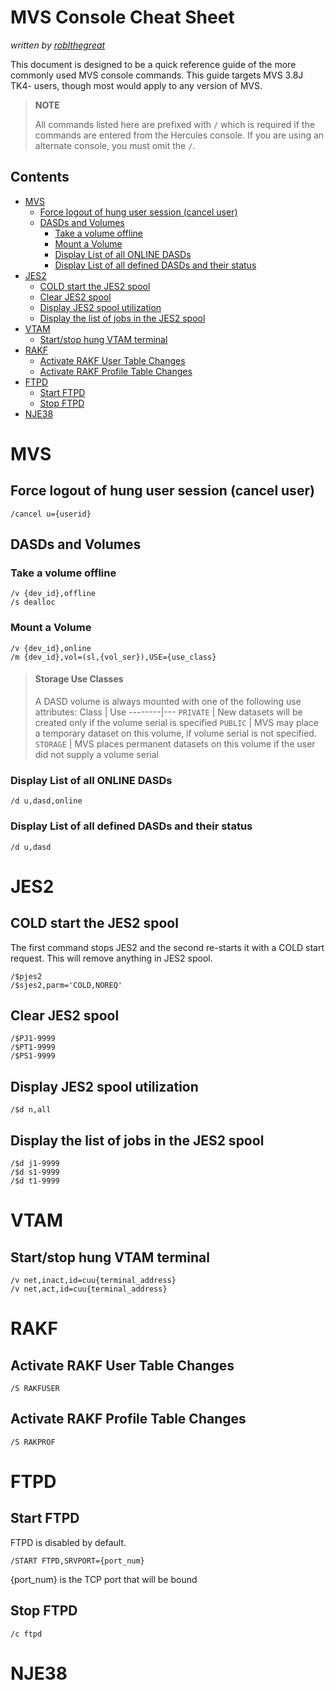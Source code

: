 # MVS Console Cheat Sheet <!-- omit in toc -->
*written by [roblthegreat](https://github.com/roblthegreat)*

This document is designed to be a quick reference guide of the more commonly used MVS console commands.  This guide targets MVS 3.8J TK4- users, though most would apply to any version of MVS.

> **NOTE** 
> 
>All commands listed here are prefixed with `/` which is required if the commands are entered from the Hercules console.  If you are using an alternate console, you must omit the `/`.

## Contents <!-- omit in toc -->
- [MVS](#mvs)
  - [Force logout of hung user session (cancel user)](#force-logout-of-hung-user-session-cancel-user)
  - [DASDs and Volumes](#dasds-and-volumes)
    - [Take a volume offline](#take-a-volume-offline)
    - [Mount a Volume](#mount-a-volume)
    - [Display List of all ONLINE DASDs](#display-list-of-all-online-dasds)
    - [Display List of all defined DASDs and their status](#display-list-of-all-defined-dasds-and-their-status)
- [JES2](#jes2)
  - [COLD start the JES2 spool](#cold-start-the-jes2-spool)
  - [Clear JES2 spool](#clear-jes2-spool)
  - [Display JES2 spool utilization](#display-jes2-spool-utilization)
  - [Display the list of jobs in the JES2 spool](#display-the-list-of-jobs-in-the-jes2-spool)
- [VTAM](#vtam)
  - [Start/stop hung VTAM terminal](#startstop-hung-vtam-terminal)
- [RAKF](#rakf)
  - [Activate RAKF User Table Changes](#activate-rakf-user-table-changes)
  - [Activate RAKF Profile Table Changes](#activate-rakf-profile-table-changes)
- [FTPD](#ftpd)
  - [Start FTPD](#start-ftpd)
  - [Stop FTPD](#stop-ftpd)
- [NJE38](#nje38)


# MVS

## Force logout of hung user session (cancel user)  
```
/cancel u={userid} 
```
## DASDs and Volumes
### Take a volume offline
```
/v {dev_id},offline
/s dealloc
```

### Mount a Volume
```
/v {dev_id},online
/m {dev_id},vol=(sl,{vol_ser}),USE={use_class}
```

> #### Storage Use Classes
> 
> A DASD volume is always mounted with one of the following use attributes:
> Class   | Use
> --------|---
> `PRIVATE` | New datasets will be created only if the volume serial is specified
> `PUBLIC`  | MVS may place a temporary dataset on this volume, if volume serial is not specified.  
> `STORAGE` | MVS places permanent datasets on this volume if the user did not supply a volume serial


### Display List of all ONLINE DASDs
```
/d u,dasd,online
```
### Display List of all defined DASDs and their status
```
/d u,dasd
```


# JES2

## COLD start the JES2 spool
The first command stops JES2 and the second re-starts it with a COLD start request.  This will remove anything in JES2 spool.
```
/$pjes2
/$sjes2,parm='COLD,NOREQ'
```
## Clear JES2 spool
```
/$PJ1-9999
/$PT1-9999 
/$PS1-9999
```

##  Display JES2 spool utilization
```
/$d n,all
```

## Display the list of jobs in the JES2 spool
```
/$d j1-9999 
/$d s1-9999
/$d t1-9999
```
# VTAM
## Start/stop hung VTAM terminal
```
/v net,inact,id=cuu{terminal_address}
/v net,act,id=cuu{terminal_address}
```
# RAKF
## Activate RAKF User Table Changes
```
/S RAKFUSER
```
## Activate RAKF Profile Table Changes
```
/S RAKPROF
```

# FTPD
## Start FTPD
FTPD is disabled by default.
```
/START FTPD,SRVPORT={port_num}
```
{port_num} is the TCP port that will be bound
## Stop FTPD
```
/c ftpd
```

# NJE38